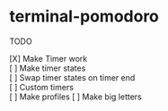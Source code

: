 # terminal-pomodoro

TODO

[X] Make Timer work  
[ ] Make timer states  
[ ] Swap timer states on timer end  
[ ] Custom timers  
[ ] Make profiles
[ ] Make big letters

